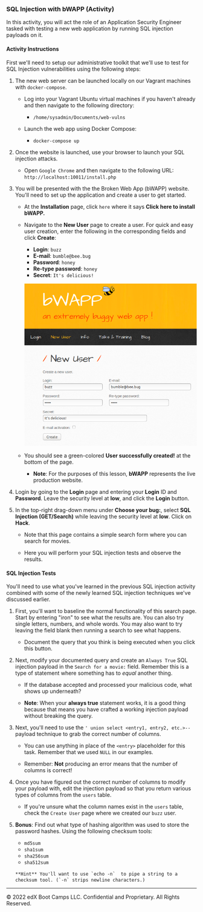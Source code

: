 ### SQL Injection with bWAPP (Activity)

In this activity, you will act the role of an Application Security Engineer tasked with testing a new web application by running SQL injection payloads on it.


#### Activity Instructions

First we'll need to setup our administrative toolkit that we'll use to test for SQL Injection vulnerabilities using the following steps:

1. The new web server can be launched locally on our Vagrant machines with `docker-compose`.

   - Log into your Vagrant Ubuntu virtual machines if you haven't already and then navigate to the following directory:

     - `/home/sysadmin/Documents/web-vulns`

   - Launch the web app using Docker Compose:

     - `docker-compose up`

2. Once the website is launched, use your browser to launch your SQL injection attacks.

   - Open `Google Chrome` and then navigate to the following URL: `http://localhost:10011/install.php`

3. You will be presented with the the Broken Web App (bWAPP) website. You'll need to set up the application and create a user to get started.

   - At the **Installation** page, click `here` where it says **Click here to install bWAPP.**

   - Navigate to the **New User** page to create a user. For quick and easy user creation, enter the following in the corresponding fields and click **Create**:

     - **Login**: `buzz`
     - **E-mail**: `bumble@bee.bug`
     - **Password**: `honey`
     - **Re-type password**: `honey`
     - **Secret**: `It's delicious!`

      ![Create User](./CreateUser.png)

   - You should see a green-colored **User successfully created!** at the bottom of the page.

     - **Note**: For the purposes of this lesson, **bWAPP** represents the live production website.

4. Login by going to the **Login** page and entering your **Login** ID and **Password**. Leave the security level at **low**, and click the **Login** button.

5. In the top-right drag-down menu under **Choose your bug:**, select **SQL Injection (GET/Search)** while leaving the security level at **low**. Click on **Hack**.

   - Note that this page contains a simple search form where you can search for movies.

   - Here you will perform your SQL injection tests and observe the results.

#### SQL Injection Tests

You'll need to use what you've learned in the previous SQL injection activity combined with some of the newly learned SQL injection techniques we've discussed earlier.

1. First, you'll want to baseline the normal functionality of this search page. Start by entering "iron" to see what the results are. You can also try single letters, numbers, and whole words. You may also want to try leaving the field blank then running a search to see what happens. 

   - Document the query that you think is being executed when you click this button.

2. Next, modify your documented query and create an `Always True` SQL injection payload in the `Search for a movie:` field. Remember this is a type of statement where something has to _equal_ another thing.

   - If the database accepted and processed your malicious code, what shows up underneath?

   - **Note**: When your **always true** statement works, it is a good thing because that means you have crafted a working injection payload without breaking the query.

3. Next, you'll need to use the `' union select <entry1, entry2, etc.>-- ` payload technique to grab the correct number of columns.

   - You can use anything in place of the `<entry>` placeholder for this task. Remember that we used `NULL` in our examples.

   - Remember: **Not** producing an error means that the number of columns is correct!

4. Once you have figured out the correct number of columns to modify your payload with, edit the injection payload so that you return various types of columns from the `users` table. 

   - If you're unsure what the column names exist in the `users` table, check the `Create User` page where we created our `buzz` user.

5. **Bonus**: Find out what type of hashing algorithm was used to store the password hashes. Using the following checksum tools:

      - `md5sum`
      - `sha1sum`
      - `sha256sum`
      - `sha512sum`

       **Hint** You'll want to use `echo -n`  to pipe a string to a checksum tool. (`-n` strips newline characters.)

___

© 2022 edX Boot Camps LLC. Confidential and Proprietary. All Rights Reserved. 